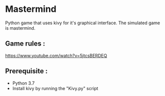 # Mastermind

Python game that uses kivy for it's graphical interface. The simulated game is mastermind. 

## Game rules : 

https://www.youtube.com/watch?v=5jtcsBERDEQ

## Prerequisite : 
- Python 3.7 
- Install kivy by running the "Kivy.py" script
